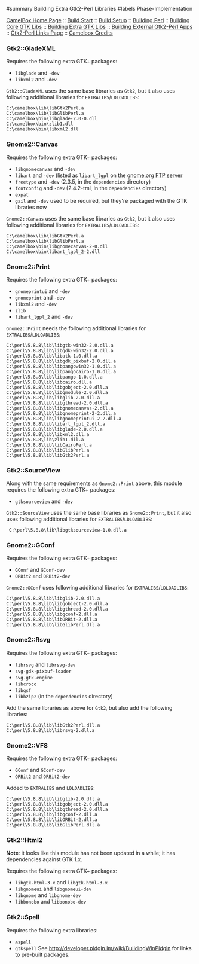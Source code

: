 ﻿#summary Building Extra Gtk2-Perl Libraries
#labels Phase-Implementation

[CamelBox Home Page](http://code.google.com/p/camelbox) ::
[Build Start](BuildStart.md) ::
[Build Setup](BuildSetup.md) ::
[Building Perl](BuildPerl.md) ::
[Building Core GTK Libs](BuildCoreGtk.md) ::
[Building Extra GTK Libs](BuildExtraGtk.md) ::
[Building External Gtk2-Perl Apps](BuildExternalApps.md) ::
[Gtk2-Perl Links Page](Gtk2PerlLinks.md) ::
[Camelbox Credits](Credits.md)

### Gtk2::GladeXML ###
Requires the following extra GTK+ packages:
  * `libglade` and `-dev`
  * `libxml2` and `-dev`

`Gtk2::GladeXML` uses the same base libraries as `Gtk2`, but it also uses following additional libraries for `EXTRALIBS`/`LDLOADLIBS`:
```
C:\camelbox\lib\libGtk2Perl.a
C:\camelbox\lib\libGlibPerl.a
C:\camelbox\bin\libglade-2.0-0.dll
C:\camelbox\bin\zlib1.dll
C:\camelbox\bin\libxml2.dll
```

### Gnome2::Canvas ###
Requires the following extra GTK+ packages:
  * `libgnomecanvas` and `-dev`
  * `libart` and `-dev` (listed as `libart_lgpl` on the  [gnome.org FTP server](http://ftp.acc.umu.se/pub/gnome/binaries/win32/)
  * `freetype` and `-dev` (2.3.5, in the `dependencies` directory)
  * `fontconfig` and `-dev` (2.4.2-tml, in the `dependencies` directory)
  * `expat`
  * `gail` and `-dev` used to be required, but they're packaged with the GTK libraries now

`Gnome2::Canvas` uses the same base libraries as `Gtk2`, but it also uses following additional libraries for `EXTRALIBS`/`LDLOADLIBS`:
```
C:\camelbox\lib\libGtk2Perl.a 
C:\camelbox\lib\libGlibPerl.a 
C:\camelbox\bin\libgnomecanvas-2-0.dll
C:\camelbox\bin\libart_lgpl_2-2.dll
```

### Gnome2::Print ###
Requires the following extra GTK+ packages:
  * `gnomeprintui` and `-dev`
  * `gnomeprint` and `-dev`
  * `libxml2` and `-dev`
  * `zlib`
  * `libart_lgpl_2` and `-dev`

`Gnome2::Print` needs the following additional libraries for `EXTRALIBS`/`LDLOADLIBS`:
```
C:\perl\5.8.8\lib\libgtk-win32-2.0.dll.a
C:\perl\5.8.8\lib\libgdk-win32-2.0.dll.a
C:\perl\5.8.8\lib\libatk-1.0.dll.a
C:\perl\5.8.8\lib\libgdk_pixbuf-2.0.dll.a
C:\perl\5.8.8\lib\libpangowin32-1.0.dll.a
C:\perl\5.8.8\lib\libpangocairo-1.0.dll.a
C:\perl\5.8.8\lib\libpango-1.0.dll.a
C:\perl\5.8.8\lib\libcairo.dll.a
C:\perl\5.8.8\lib\libgobject-2.0.dll.a
C:\perl\5.8.8\lib\libgmodule-2.0.dll.a
C:\perl\5.8.8\lib\libglib-2.0.dll.a
C:\perl\5.8.8\lib\libgthread-2.0.dll.a
C:\perl\5.8.8\lib\libgnomecanvas-2.dll.a
C:\perl\5.8.8\lib\libgnomeprint-2-2.dll.a
C:\perl\5.8.8\lib\libgnomeprintui-2-2.dll.a
C:\perl\5.8.8\lib\libart_lgpl_2.dll.a
C:\perl\5.8.8\lib\libglade-2.0.dll.a
C:\perl\5.8.8\lib\libxml2.dll.a
C:\perl\5.8.8\lib\zlib1.dll.a
C:\perl\5.8.8\lib\libCairoPerl.a
C:\perl\5.8.8\lib\libGlibPerl.a
C:\perl\5.8.8\lib\libGtk2Perl.a 
```

### Gtk2::SourceView ###
Along with the same requirements as `Gnome2::Print` above, this module requires the following extra GTK+ packages:
  * `gtksourceview` and `-dev`

`Gtk2::SourceView` uses the same base libraries as `Gnome2::Print`, but it also uses following additional libraries for `EXTRALIBS`/`LDLOADLIBS`:
```
 C:\perl\5.8.8\lib\libgtksourceview-1.0.dll.a
```

### Gnome2::GConf ###
Requires the following extra GTK+ packages:
  * `GConf` and `GConf-dev`
  * `ORBit2` and `ORBit2-dev`

`Gnome2::GConf` uses following additional libraries for `EXTRALIBS`/`LDLOADLIBS`:
```
C:\perl\5.8.8\lib\libglib-2.0.dll.a
C:\perl\5.8.8\lib\libgobject-2.0.dll.a
C:\perl\5.8.8\lib\libgthread-2.0.dll.a
C:\perl\5.8.8\lib\libgconf-2.dll.a
C:\perl\5.8.8\lib\libORBit-2.dll.a
C:\perl\5.8.8\lib\libGlibPerl.dll.a
```

### Gnome2::Rsvg ###
Requires the following extra GTK+ packages:
  * `librsvg` and `librsvg-dev`
  * `svg-gdk-pixbuf-loader`
  * `svg-gtk-engine`
  * `libcroco`
  * `libgsf`
  * `libbzip2` (in the `dependencies` directory)

Add the same libraries as above for `Gtk2`, but also add the following libraries:
```
C:\perl\5.8.8\lib\libGtk2Perl.dll.a
C:\perl\5.8.8\lib\librsvg-2.dll.a
```

### Gnome2::VFS ###
Requires the following extra GTK+ packages:
  * `GConf` and `GConf-dev`
  * `ORBit2` and `ORBit2-dev`

Added to `EXTRALIBS` and `LDLOADLIBS`:
```
C:\perl\5.8.8\lib\libglib-2.0.dll.a
C:\perl\5.8.8\lib\libgobject-2.0.dll.a
C:\perl\5.8.8\lib\libgthread-2.0.dll.a
C:\perl\5.8.8\lib\libgconf-2.dll.a
C:\perl\5.8.8\lib\libORBit-2.dll.a
C:\perl\5.8.8\lib\libGlibPerl.dll.a
```

### Gtk2::Html2 ###
**Note**: it looks like this module has not been updated in a while; it has dependencies against GTK 1.x.

Requires the following extra GTK+ packages:
  * `libgtk-html-3.x` and `libgtk-html-3.x`
  * `libgnomeui` and `libgnomeui-dev`
  * `libgnome` and `libgnome-dev`
  * `libbonobo` and `libbonobo-dev`

### Gtk2::Spell ###
Requires the following extra libraries:
  * `aspell`
  * `gtkspell`
See http://developer.pidgin.im/wiki/BuildingWinPidgin for links to pre-built packages.

<a href='Hidden comment: 
vi: set filetype=googlecodewiki shiftwidth=2 tabstop=2 paste:
'></a>